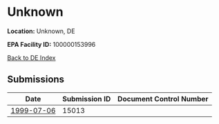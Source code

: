 # Unknown

**Location:** Unknown, DE

**EPA Facility ID:** 100000153996

[Back to DE Index](../../index.md)

## Submissions

| Date | Submission ID | Document Control Number |
|------|--------------|-------------------------|
| [1999-07-06](submissions/15013.md) | 15013 |  |
